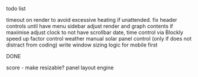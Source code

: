 todo list

timeout on render to avoid excessive heating if unattended.
fix header controls until have menu sidebar
adjust render and graph contents if maximise
adjust clock to not have scrollbar
date, time control via Blockly
speed up factor control
weather
manual solar panel control (only if does not distract from coding)
write window sizing logic for mobile first

DONE

score - make resizable?
panel layout engine